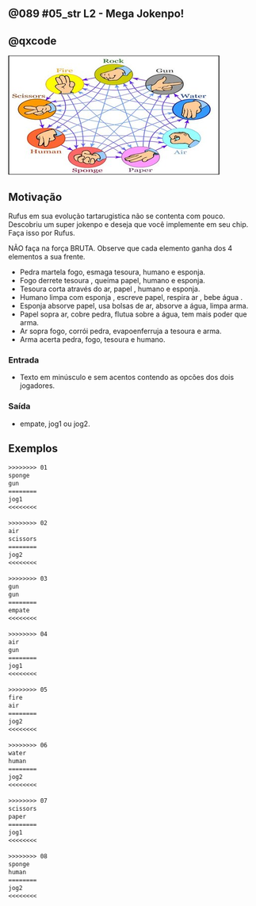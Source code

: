 ## @089 #05_str L2 - Mega Jokenpo!
## @qxcode

![](__capa.jpg)

## Motivação

Rufus em sua evolução tartarugistica não se contenta com pouco. Descobriu um super jokenpo e deseja que você implemente em seu chip. Faça isso por Rufus.

NÃO faça na força BRUTA. Observe que cada elemento ganha dos 4 elementos a sua frente.

- Pedra martela fogo, esmaga tesoura, humano e esponja.  
- Fogo derrete tesoura , queima papel, humano e esponja.  
- Tesoura corta através do ar, papel , humano e esponja.  
- Humano limpa com esponja , escreve papel, respira ar , bebe água .  
- Esponja absorve papel, usa bolsas de ar, absorve a água, limpa arma.  
- Papel sopra ar, cobre pedra, flutua sobre a água, tem mais poder que arma.  
- Ar sopra fogo, corrói pedra, evapoenferruja a tesoura e arma.  
- Arma acerta pedra, fogo, tesoura e humano.

### Entrada

- Texto em minúsculo e sem acentos contendo as opcões dos dois jogadores.  

### Saída

- empate, jog1 ou jog2.

## Exemplos

```
>>>>>>>> 01
sponge
gun
========
jog1
<<<<<<<<

>>>>>>>> 02
air
scissors
========
jog2
<<<<<<<<

>>>>>>>> 03
gun
gun
========
empate
<<<<<<<<

>>>>>>>> 04
air
gun
========
jog1
<<<<<<<<

>>>>>>>> 05
fire
air
========
jog2
<<<<<<<<

>>>>>>>> 06
water
human
========
jog2
<<<<<<<<

>>>>>>>> 07
scissors
paper
========
jog1
<<<<<<<<

>>>>>>>> 08
sponge
human
========
jog2
<<<<<<<<
```

#

<!---
>>>>>>>> 09
human
fire
========
jog2
<<<<<<<<


>>>>>>>> 10
air
water
========
jog1
<<<<<<<<


>>>>>>>> 11
water
paper
========
jog2
<<<<<<<<


>>>>>>>> 12
human
scissors
========
jog2
<<<<<<<<


>>>>>>>> 13
paper
sponge
========
jog2
<<<<<<<<


>>>>>>>> 14
water
gun
========
jog1
<<<<<<<<


>>>>>>>> 15
sponge
gun
========
jog1
<<<<<<<<
--->

